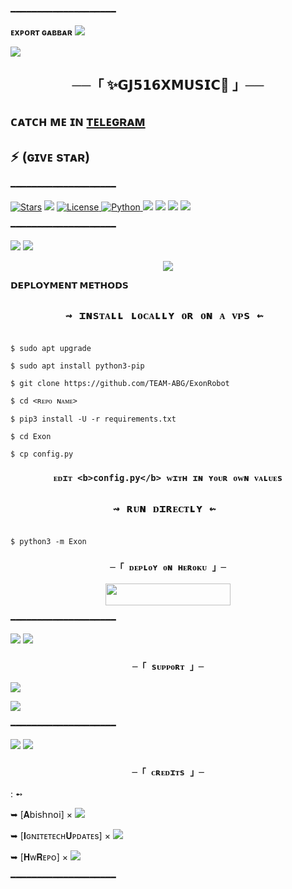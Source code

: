 ━━━━━━━━━━━━━━━━━━━━ 

 **ᴇxᴘᴏʀᴛ ɢᴀʙʙᴀʀ** 
 <img src="https://user-images.githubusercontent.com/73097560/115834477-dbab4500-a447-11eb-908a-139a6edaec5c.gif"> 

 <img src="https://user-images.githubusercontent.com/73097560/115834477-dbab4500-a447-11eb-908a-139a6edaec5c.gif"> 

  <h2 align="center"> 
 ──「 ✨𝗚𝗝𝟱𝟭𝟲𝗫𝗠𝗨𝗦𝗜𝗖🥀 」── 

 </h2> 


  ## ᴄᴀᴛᴄʜ ᴍᴇ ɪɴ [ᴛᴇʟᴇɢʀᴀᴍ](https://t.me/export_gabbar)  

  ## ⚡ (ɢɪᴠᴇ sᴛᴀʀ) 
 
  ━━━━━━━━━━━━━━━━━━━━ 
<p align="center"> 

 <a href="https://github.com/TheFunkyFox/FallenRobot/stargazers"><img src="https://img.shields.io/github/stars/TheFunkyFox/FallenRobot?color=black&logo=github&logoColor=black&style=for-the-badge" alt="Stars" /></a> 
 <a href="https://github.com/TheFunkyFox/FallenRobot/network/members"> <img src="https://img.shields.io/github/forks/TheFunkyFox/FallenRobot?color=black&logo=github&logoColor=black&style=for-the-badge" /></a> 
 <a href="https://github.com/TheFunkyFox/FallenRobot/blob/master/LICENSE"> <img src="https://img.shields.io/badge/License-MIT-blueviolet?style=for-the-badge" alt="License" /> </a> <a href="https://www.python.org/"> <img src="https://img.shields.io/badge/Written%20in-Python-skyblue?style=for-the-badge&logo=python" alt="Python" /> </a> 
 <a href="https://pypi.org/project/Telethon/"> <img src="https://img.shields.io/pypi/v/telethon?color=white&label=telethon&logo=python&logoColor=blue&style=for-the-badge" /></a> 
 <a href="https://pypi.org/project/Pyrogram/"> <img src="https://img.shields.io/pypi/v/pyrogram?color=white&label=pyrogram&logo=python&logoColor=blue&style=for-the-badge" /></a> 
 <a href="https://github.com/TheFunkyFox/FallenRobot"> <img src="https://img.shields.io/github/repo-size/TheFunkyFox/FallenRobot?color=skyblue&logo=github&logoColor=blue&style=for-the-badge" /></a> 
 <a href="https://github.com/TheFunkyFox/FallenRobot/commits/TheFunkyFox"> <img src="https://img.shields.io/github/last-commit/TheFunkyFox/FallenRobot?color=black&logo=github&logoColor=black&style=for-the-badge" /></a> 

 </p> 

 

  

 ━━━━━━━━━━━━━━━━━━━━ 

 <img src="https://user-images.githubusercontent.com/73097560/115834477-dbab4500-a447-11eb-908a-139a6edaec5c.gif"> 

 <img src="https://user-images.githubusercontent.com/73097560/115834477-dbab4500-a447-11eb-908a-139a6edaec5c.gif"> 

  

 <p align="center"> 

   <img src="https://telegra.ph/file/03264297589e442200052.jpg"> 

 </p> 

  

 <p align="center"> 

 <b>𝗗𝗘𝗣𝗟𝗢𝗬𝗠𝗘𝗡𝗧 𝗠𝗘𝗧𝗛𝗢𝗗𝗦</b> 

 </p> 

  

 <h2 align="center">  

    ⇝ ɪɴsᴛᴀʟʟ ʟᴏᴄᴀʟʟʏ ᴏʀ ᴏɴ ᴀ ᴠᴘs ⇜ 

 </h2> 

  

 ```console 

 $ sudo apt upgrade 

 $ sudo apt install python3-pip 

 $ git clone https://github.com/TEAM-ABG/ExonRobot 

 $ cd <ʀᴇᴘᴏ ɴᴀᴍᴇ> 

 $ pip3 install -U -r requirements.txt 

 $ cd Exon 

 $ cp config.py 

 ``` 

   

 <h3 align="center">  

     ᴇᴅɪᴛ <b>config.py</b> ᴡɪᴛʜ ɪɴ ʏᴏᴜʀ ᴏᴡɴ ᴠᴀʟᴜᴇs 

 </h3> 

  

 <h2 align="center">  

    ⇝ ʀᴜɴ ᴅɪʀᴇᴄᴛʟʏ ⇜ 

 </h2> 

  

 ```console 

 $ python3 -m Exon 

 ``` 

  

  

  

  

  

  

 <h3 align="center"> 

     ─「 ᴅᴇᴩʟᴏʏ ᴏɴ ʜᴇʀᴏᴋᴜ 」─ 

 </h3> 

  

 <p align="center"><a href="https://heroku-deployer.herokuapp.com"> <img src="https://img.shields.io/badge/Redirect%20To%20Heroku-black?style=for-the-badge&logo=heroku" width="200" height="35.45"/></a></p> 

  

  

 ━━━━━━━━━━━━━━━━━━━━ 

  

 <img src="https://user-images.githubusercontent.com/73097560/115834477-dbab4500-a447-11eb-908a-139a6edaec5c.gif"> 

 <img src="https://user-images.githubusercontent.com/73097560/115834477-dbab4500-a447-11eb-908a-139a6edaec5c.gif"> 

  

  

 <h3 align="center"> 

     ─「 sᴜᴩᴩᴏʀᴛ 」─ 

 </h3> 

  

 <p align="center"> 

 <a href="https://telegram.me/AbishnoiMF"><img src="https://img.shields.io/badge/-Support%20Group-blue.svg?style=for-the-badge&logo=Telegram"></a> 

 </p> 

 <p align="center"> 

 <a href="https://telegram.me/Abishnoi1M"><img src="https://img.shields.io/badge/Abishnoi%20-blue.svg?style=for-the-badge&logo=Telegram"></a> 

 </p> 

  

 ━━━━━━━━━━━━━━━━━━━━ 

 <img src="https://user-images.githubusercontent.com/73097560/115834477-dbab4500-a447-11eb-908a-139a6edaec5c.gif"> 

 <img src="https://user-images.githubusercontent.com/73097560/115834477-dbab4500-a447-11eb-908a-139a6edaec5c.gif"> 

  

  

 <h3 align="center"> 

     ─「 ᴄʀᴇᴅɪᴛs 」─ 

 </h3> 

  : ➻ 

  

 ➥ [𝐀𝖻𝗂𝗌𝗁𝗇𝗈𝗂] × <a href="https://github.com/KingAbishnoi" alt="KingAbishnoi"> <img src="https://img.shields.io/badge/KINGABISHNOI-90302f?logo=github" /></a>   

  

 ➥ [𝐈ɢɴɪᴛᴇᴛᴇᴄʜ𝐔ᴘᴅᴀᴛᴇs] × <a href="https://t.me/IgniteTechDivision" alt="Ignitetech"> <img src="https://img.shields.io/badge/HW-90302f?logo=github" /></a>   

  

  

 ➥ [𝐇ᴡ𝐑ᴇᴘᴏ] × <a href="https://github.com/ArshCypherZ/HWBot" alt="Ignitetech"> <img src="https://img.shields.io/badge/HWREPO-90302f?logo=github" /></a>   

 ━━━━━━━━━━━━━━━━━━━━
